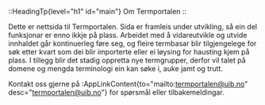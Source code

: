 ::HeadingTp{level="h1" id="main"}
Om Termportalen
::

Dette er nettsida til Termportalen. Sida er framleis under utvikling,
så ein del funksjonar er enno ikkje på plass. Arbeidet med å
vidareutvikle og utvide innhaldet går kontinuerleg føre seg, og fleire
termbasar blir tilgjengelege for søk etter kvart som dei blir
importerte eller ei løysing for hausting kjem på plass. I tillegg
blir det stadig oppretta nye termgrupper, derfor vil talet på domene
og mengda terminologi ein kan søke i, auke jamt og trutt.

Kontakt oss gjerne på :AppLinkContent{to="mailto:termportalen@uib.no"
desc="termportalen@uib.no"} for spørsmål eller tilbakemeldingar.
